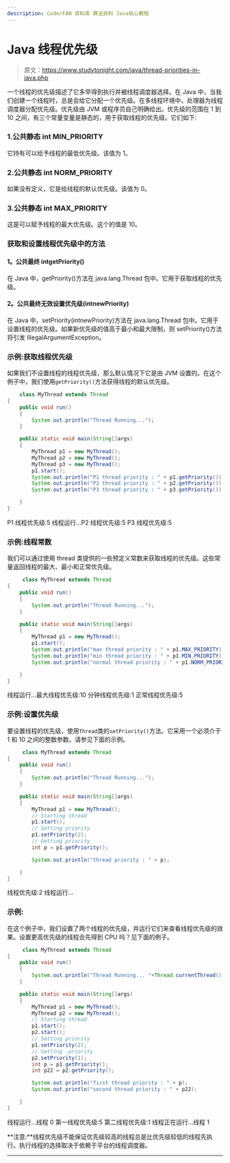 ```yaml
---
description: CoderFAN 资料库 算法资料 Java核心教程
---
```


# Java 线程优先级

> 原文：<https://www.studytonight.com/java/thread-priorities-in-java.php>

一个线程的优先级描述了它多早得到执行并被线程调度器选择。在 Java 中，当我们创建一个线程时，总是会给它分配一个优先级。在多线程环境中，处理器为线程调度器分配优先级。优先级由 JVM 或程序员自己明确给出。优先级的范围在 1 到 10 之间，有三个常量变量是静态的，用于获取线程的优先级。它们如下:

### 1.公共静态 int MIN_PRIORITY

它持有可以给予线程的最低优先级。该值为 1。

### 2.公共静态 int NORM_PRIORITY

如果没有定义，它是给线程的默认优先级。该值为 0。

### 3.公共静态 int MAX_PRIORITY

这是可以赋予线程的最大优先级。这个的值是 10。

### 获取和设置线程优先级中的方法

#### **1。公共最终 intgetPriority()**

在 Java 中，getPriority()方法在 java.lang.Thread 包中。它用于获取线程的优先级。

#### **2。公共最终无效设置优先级(intnewPriority)**

在 Java 中，setPriority(intnewPriority)方法在 java.lang.Thread 包中。它用于设置线程的优先级。如果新优先级的值高于最小和最大限制，则 setPriority()方法将引发 IllegalArgumentException。

### 示例:获取线程优先级

如果我们不设置线程的线程优先级，那么默认情况下它是由 JVM 设置的。在这个例子中，我们使用`getPriority()`方法获得线程的默认优先级。

```java
    class MyThread extends Thread 
{ 
	public void run() 
	{ 
		System.out.println("Thread Running..."); 
	} 

	public static void main(String[]args) 
	{ 
		MyThread p1 = new MyThread(); 
		MyThread p2 = new MyThread(); 
		MyThread p3 = new MyThread(); 
		p1.start();
		System.out.println("P1 thread priority : " + p1.getPriority()); 
		System.out.println("P2 thread priority : " + p2.getPriority());  
		System.out.println("P3 thread priority : " + p3.getPriority()); 

	} 
} 

```

P1 线程优先级:5 线程运行...P2 线程优先级:5 P3 线程优先级:5

### 示例:线程常数

我们可以通过使用 thread 类提供的一些预定义常数来获取线程的优先级。这些常量返回线程的最大、最小和正常优先级。

```java
	 class MyThread extends Thread 
{ 
	public void run() 
	{ 
		System.out.println("Thread Running..."); 
	} 

	public static void main(String[]args) 
	{ 
		MyThread p1 = new MyThread(); 
		p1.start();
		System.out.println("max thread priority : " + p1.MAX_PRIORITY); 
		System.out.println("min thread priority : " + p1.MIN_PRIORITY);  
		System.out.println("normal thread priority : " + p1.NORM_PRIORITY); 

	} 
} 

```

线程运行...最大线程优先级:10 分钟线程优先级:1 正常线程优先级:5

### 示例:设置优先级

要设置线程的优先级，使用`Thread`类的`setPriority()`方法。它采用一个必须介于 1 和 10 之间的整数参数。请参见下面的示例。

```java
	 class MyThread extends Thread 
{ 
	public void run() 
	{ 
		System.out.println("Thread Running..."); 
	} 

	public static void main(String[]args) 
	{ 
		MyThread p1 = new MyThread();
		// Starting thread
		p1.start();
		// Setting priority
		p1.setPriority(2);
		// Getting priority
		int p = p1.getPriority();

		System.out.println("thread priority : " + p);  

	} 
} 

```

线程优先级:2 线程运行...

### 示例:

在这个例子中，我们设置了两个线程的优先级，并运行它们来查看线程优先级的效果。设置更高优先级的线程会先得到 CPU 吗？见下面的例子。

```java
	 class MyThread extends Thread 
{ 
	public void run() 
	{ 
		System.out.println("Thread Running... "+Thread.currentThread().getName()); 
	} 

	public static void main(String[]args) 
	{ 
		MyThread p1 = new MyThread();
		MyThread p2 = new MyThread();
		// Starting thread
		p1.start();
		p2.start();
		// Setting priority
		p1.setPriority(2);
		// Getting -priority
		p2.setPriority(1);
		int p = p1.getPriority();
		int p22 = p2.getPriority();

		System.out.println("first thread priority : " + p);  
		System.out.println("second thread priority : " + p22);

	} 
} 

```

线程运行...线程 0 第一线程优先级:5 第二线程优先级:1 线程正在运行...线程 1

**注意:**线程优先级不能保证优先级较高的线程总是比优先级较低的线程先执行。执行线程的选择取决于依赖于平台的线程调度器。

* * *